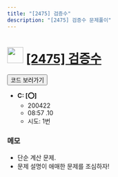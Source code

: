 ```yaml
---
title: "[2475] 검증수"
description: "[2475] 검증수 문제풀이"
---
```

<h1><img src="https://doky.space/assets/icpclev/b5.svg" height="37px"> <a href="http://icpc.me/2475">[2475] 검증수</a></h1>

<a href="https://github.com/DokySp/acmicpc-practice/tree/master/2475"><button class="btn btn-info">코드 보러가기</button></a>

- **C: [:o:]**
  - 200422
  - 08:57 .10 
  - 시도: 1번

### 메모
 - 단순 계산 문제.
 - 문제 설명이 애매한 문제를 조심하자!
